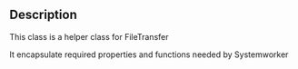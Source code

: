 <!-- Type your summary here -->
## Description

This class is a helper class for FileTransfer

It encapsulate required properties and functions needed by Systemworker